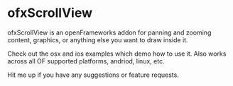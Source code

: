 ofxScrollView
=============

ofxScrollView is an openFrameworks addon for panning and zooming content, graphics, or anything else you want to draw inside it.

Check out the osx and ios examples which demo how to use it.
Also works across all OF supported platforms, andriod, linux, etc.

Hit me up if you have any suggestions or feature requests.